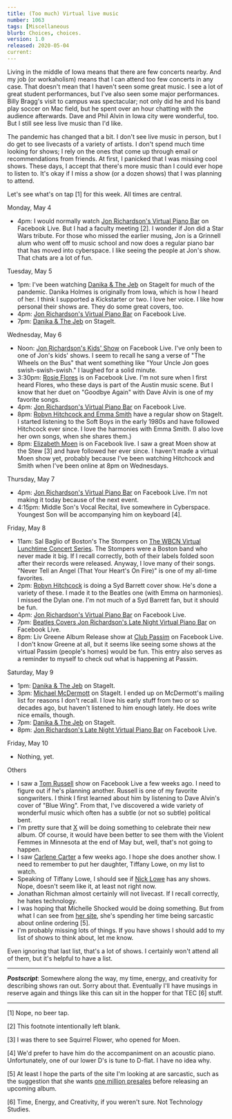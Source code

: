```yaml
---
title: (Too much) Virtual live music
number: 1063
tags: [Miscellaneous
blurb: Choices, choices.
version: 1.0
released: 2020-05-04
current: 
---
```

Living in the middle of Iowa means that there are few concerts nearby.
And my job (or workaholism) means that I can attend too few concerts in
any case.  That doesn't mean that I haven't seen some great music.  I
see a lot of great student performances, but I've also seen some major
performances.  Billy Bragg's visit to campus was spectacular; not only did
he and his band play soccer on Mac field, but he spent over an hour
chatting with the audience afterwards.  Dave and Phil Alvin in Iowa
city were wonderful, too.  But I still see less live music than I'd like.

The pandemic has changed that a bit.  I don't see live music in person,
but I do get to see livecasts of a variety of artists.  I don't spend
much time looking for shows; I rely on the ones that come up through
email or recommendations from friends.  At first, I panicked that I was
missing cool shows.  These days, I accept that there's more music than
I could ever hope to listen to.  It's okay if I miss a show (or a dozen
shows) that I was planning to attend.

Let's see what's on tap [1] for this week.  All times are central.

Monday, May 4

* 4pm: I would normally watch [Jon Richardson's Virtual Piano Bar](httpss://www.facebook.com/onlinePianoBar/) on Facebook Live.  But I had a faculty meeting [2].  I wonder if Jon did a Star Wars tribute.  For those who missed the earlier
musing, Jon is a Grinnell alum who went off to music school and now does a regular piano bar that has moved into cyberspace.  I like seeing the people at Jon's show.  That chats are a lot of fun.

Tuesday, May 5

* 1pm: I've been watching [Danika & The Jeb](https://www.stageit.com/danikaandthejeb) on StageIt for much of the pandemic.  Danika Holmes is originally from Iowa, which is how I heard of her.  I think I supported a Kickstarter or two.  I love her voice.  I like how personal their shows are.  They do some great covers, too.
* 4pm: [Jon Richardson's Virtual Piano Bar](https://www.facebook.com/onlinePianoBar/) on Facebook Live.
* 7pm: [Danika & The Jeb](https://www.stageit.com/danikaandthejeb) on StageIt.

Wednesday, May 6

* Noon: [Jon Richardson's Kids' Show](https://www.facebook.com/onlinePianoBar/) on Facebook Live.  I've only been to one of Jon's kids' shows.  I seem to recall he sang a verse of "The Wheels on the Bus" that went something like "Your Uncle Jon goes swish-swish-swish."  I laughed for a solid minute.
* 3:30pm: [Rosie Flores](https://www.facebook.com/RosieFloresOfficial/) is on Facebook Live.  I'm not sure when I first heard Flores, who these days is part of the Austin music scene.  But I know that her duet on "Goodbye Again" with Dave Alvin is one of my favorite songs.
* 4pm: [Jon Richardson's Virtual Piano Bar](https://www.facebook.com/onlinePianoBar/) on Facebook Live.
* 8pm: [Robyn Hitchcock and Emma Smith](https://www.stageit.com/Robyn_Hitchcock) have a regular show on StageIt.  I started listening to the Soft Boys in the early 1980s and have followed Hitchcock ever since.  I love the harmonies with Emma Smith.  (I also love her own songs, when she shares them.)  
* 8pm: [Elizabeth Moen](https://www.facebook.com/elizabethmoenmusic/) is on Facebook live.  I saw a great Moen show at the Stew [3] and have followed her ever since.  I haven't made a virtual Moen show yet, probably because I've been watching Hitchcock and Smith when I've been online at 8pm on Wednesdays.

Thursday, May 7

* 4pm: [Jon Richardson's Virtual Piano Bar](https://www.facebook.com/onlinePianoBar/) on Facebook Live.  I'm not making it today because of the next event.
* 4:15pm: Middle Son's Vocal Recital, live somewhere in Cyberspace.  Youngest Son will be accompanying him on keyboard [4].

Friday, May 8

* 11am: Sal Baglio of Boston's The Stompers on [The WBCN Virtual Lunchtime Concert Series](https://www.facebook.com/BostonVenuePodcast/).  The Stompers were a Boston band who never made it big.  If I recall correctly, both of their labels folded soon after their records were released.  Anyway, I love many of their songs.  "Never Tell an Angel (That Your Heart's On Fire)" is one of my all-time favorites.
* 2pm: [Robyn Hitchcock](https://www.stageit.com/Robyn_Hitchcock) is doing a Syd Barrett cover show.  He's done a variety of these.  I made it to the Beatles one (with Emma on harmonies).  I missed the Dylan one.  I'm not much of a Syd Barrett fan, but it should be fun.
* 4pm: [Jon Richardson's Virtual Piano Bar](https://www.facebook.com/onlinePianoBar/) on Facebook Live.
* 7pm: [Beatles Covers Jon Richardson's Late Night Virtual Piano Bar](https://www.facebook.com/onlinePianoBar/) on Facebook Live.
* 8pm: Liv Greene Album Release show at [Club Passim](https://www.facebook.com/pg/clubpassim/) on Facebook Live.  I don't know Greene at all, but it seems like seeing some shows at the virtual Passim (people's homes) would be fun.  This entry also serves as a reminder to myself to check out what is happening at Passim.

Saturday, May 9

* 1pm: [Danika & The Jeb](https://www.stageit.com/danikaandthejeb) on StageIt.
* 3pm: [Michael McDermott](https://www.stageit.com/MichaelMcDermott) on StageIt.  I ended up on McDermott's mailing list for reasons I don't recall.  I love his early stuff from two or so decades ago, but haven't listened to him enough lately.  He does write nice emails, though.
* 7pm: [Danika & The Jeb](https://www.stageit.com/danikaandthejeb) on StageIt.
* 8pm: [Jon Richardson's Late Night Virtual Piano Bar](https://www.facebook.com/onlinePianoBar/) on Facebook Live.

Friday, May 10

* Nothing, yet.

Others

* I saw a [Tom Russell](https://www.facebook.com/russelltom/) show on
  Facebook Live a few weeks ago.  I need to figure out if he's planning 
  another.  Russell is one of my favorite songwriters.  I think I first
  learned about him by listening to Dave Alvin's cover of "Blue Wing".
  From that, I've discovered a wide variety of wonderful music which often
  has a subtle (or not so subtle) political bent.
* I'm pretty sure that [X](https://www.facebook.com/XLosAngeles/) will
  be doing something to celebrate their new album.  Of course, it would 
  have been better to see them with the Violent Femmes in Minnesota at
  the end of May but, well, that's not going to happen.
* I saw [Carlene Carter](https://www.facebook.com/officialcarlenecarter/)
  a few weeks ago.  I hope she does another show.  I need to remember to
  put her daughter, Tiffany Lowe, on my list to watch.
* Speaking of Tiffany Lowe, I should see if [Nick
  Lowe](https://www.facebook.com/nickloweofficial/) has any shows.
  Nope, doesn't seem like it, at least not right now.
* Jonathan Richman almost certainly will not livecast.  If I recall
  correctly, he hates technology.
* I was hoping that Michelle Shocked would be doing something.  But
  from what I can see from [her site](http://michelleshocked.com/),
  she's spending her time being sarcastic about online ordering [5].
* I'm probably missing lots of things.  If you have shows I should add
  to my list of shows to think about, let me know.  

Even ignoring that last list, that's a lot of shows.  I certainly
won't attend all of them, but it's helpful to have a list.

---

**_Postscript_**: Somewhere along the way, my time, energy, and creativity
for describing shows ran out.  Sorry about that.  Eventually I'll have
musings in reserve again and things like this can sit in the hopper for
that TEC [6] stuff.

---

[1] Nope, no beer tap.  

[2] This footnote intentionally left blank.

[3] I was there to see Squirrel Flower, who opened for Moen.

[4] We'd prefer to have him do the accompaniment on an acoustic piano.
Unfortunately, one of our lower D's is tune to D-flat.  I have no idea
why.

[5] At least I hope the parts of the site I'm looking at are sarcastic,
such as the suggestion that she wants [one million presales](http://michelleshocked.com/shop/michelle-shocked-musical-chairs/) before releasing an upcoming album.

[6] Time, Energy, and Creativity, if you weren't sure.  Not Technology Studies.
